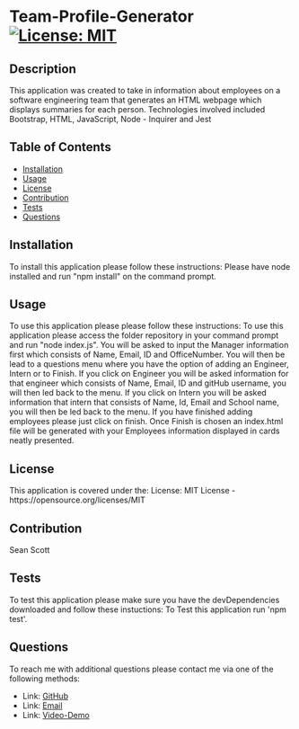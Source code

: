 # Team-Profile-Generator [![License: MIT](https://img.shields.io/badge/License-MIT-yellow.svg)](https://opensource.org/licenses/MIT)

## Description 
<p>This application was created to take in information about employees on a software engineering team that generates an HTML webpage which displays summaries for each person. Technologies involved included Bootstrap, HTML, JavaScript, Node - Inquirer and Jest<p>
    
## Table of Contents 
- [Installation](#Installation)
- [Usage](#Usage)
- [License](#License)
- [Contribution](#Contribution)
- [Tests](#Tests)
- [Questions](#Questions)

## Installation 
<p>To install this application please follow these instructions: Please have node installed and run "npm install" on the command prompt.<p> 

## Usage 
<p>To use this application please please follow these instructions: To use this application please access the folder repository in your command prompt and run "node index.js". You will be asked to input the Manager information first which consists of Name, Email, ID and OfficeNumber. You will then be lead to a questions menu where you have the option of adding an Engineer, Intern or to Finish. If you click on Engineer you will be asked information for that engineer which consists of Name, Email, ID and gitHub username, you will then led back to the menu. If you click on Intern you will be asked information that intern that consists of Name, Id, Email and School name, you will then be led back to the menu. If you have finished adding employees please just click on finish. Once Finish is chosen an index.html file will be generated with your Employees information displayed in cards neatly presented.</p>

## License 
<p> This application is covered under the: License: MIT License - https://opensource.org/licenses/MIT
</p> 

## Contribution 
<p> Sean Scott</p>

## Tests 
<p> To test this application please make sure you have the devDependencies downloaded and follow these instuctions: To Test this application run 'npm test'. </p>

## Questions 
<p> To reach me with additional questions please contact me via one of the following methods: </p>

- Link: [GitHub](https://github.com/seanscott95/Team-Profile-Generator)
- Link: [Email](mailto:seanms418@gmail.com)
- Link: [Video-Demo]()
